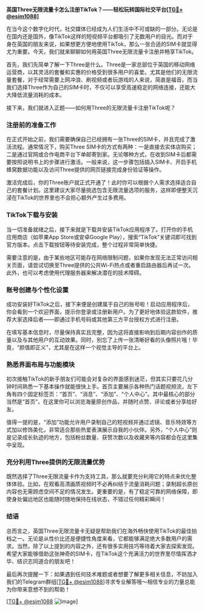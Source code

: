 **英国Three无限流量卡怎么注册TikTok？——轻松玩转国际社交平台[[TG💪+ @esim1088](https://t.me/s/esim1088)]**

在当今这个数字化时代，社交媒体已经成为人们生活中不可或缺的一部分。无论是在国内还是国外，像TikTok这样的短视频平台都吸引了无数用户的目光。而对于身在英国的朋友来说，如果想更方便地使用TikTok，那么一张合适的SIM卡就显得尤为重要。今天，我们就来聊聊如何用英国Three无限流量卡注册并畅享TikTok。

首先，我们先简单了解一下Three是什么。Three是一家总部位于英国的移动网络运营商，以其灵活的套餐和实惠的价格受到很多用户的喜爱。尤其是他们的无限流量套餐，对于经常需要上网冲浪、刷视频或者玩游戏的人来说，简直是福音。而当我们选择Three作为自己的SIM卡时，不仅可以享受高速稳定的网络连接，还能大大降低流量消耗的成本。

接下来，我们就进入正题——如何用Three的无限流量卡注册TikTok呢？

### 注册前的准备工作

在正式开始之前，我们需要确保自己已经拥有一张Three的SIM卡，并且完成了激活流程。通常情况下，购买Three SIM卡的方式有两种：一是直接去实体店购买；二是通过官网或合作电商平台下单邮寄到家。无论哪种方式，在收到SIM卡后都需要按照说明书上的步骤进行激活。一般来说，这一步骤包括插入SIM卡、开启手机蜂窝数据功能以及访问Three提供的网页链接完成身份验证等操作。

激活完成后，你的Three账户就正式开通了！此时你可以根据个人需求选择适合自己的套餐计划。这里建议大家尽量挑选包含无限流量选项的服务，这样即便整天沉浸在TikTok的世界里也不会担心额外产生过多费用。

### TikTok下载与安装

当一切准备就绪之后，接下来就是下载并安装TikTok应用程序了。打开你的手机应用商店（如苹果App Store或安卓Google Play），搜索“TikTok”关键词即可找到官方版本。点击下载按钮等待安装完成，整个过程非常简单快捷。

需要注意的是，由于某些地区可能存在网络限制问题，如果你发现无法正常访问相关页面，请尝试切换至Three提供的公共Wi-Fi热点或者重启路由器后再试一次。此外，也可以考虑使用代理服务器来解决潜在的技术障碍。

### 账号创建与个性化设置

成功安装好TikTok之后，接下来便是创建属于自己的账号啦！启动应用程序后，你会看到一个欢迎界面，提示你登录或注册新用户。为了更好地体验这款软件，推荐大家选择后者——即通过手机号码或其他第三方平台授权方式进行注册。

在填写基本信息时，尽量保持真实且完整，因为这将直接影响到后期内容创作的质量以及与其他用户的互动效果。同时，别忘了上传一张清晰好看的头像照片哦！毕竟，“颜值即正义”，尤其是在这样一个视觉主导的平台上。

### 熟悉界面布局与功能模块

初次接触TikTok的新手朋友们可能会对复杂的界面感到迷茫，但其实只要花几分钟时间熟悉一下基本操作就能很快上手。首页主要展示各种热门话题视频流，左下角有四个固定标签页：“首页”、“消息”、“添加”、“个人中心”。其中最核心的部分当然是“首页”，在这里你可以浏览海量原创作品，并随时点赞、评论或者分享给好友。

值得一提的是，“添加”功能允许用户录制自己的短视频并通过滤镜、音乐特效等方式加以修饰美化，非常适合那些热爱表演展示自我的小伙伴。另外，“个人中心”则是记录成长轨迹的地方，包括粉丝数量、获赞次数以及收藏夹等内容都会在这里集中呈现。

### 充分利用Three提供的无限流量优势

既然选择了Three无限流量卡作为支持工具，那么就要充分利用它的特点来优化整体体验。比如，在观看高清画质视频时不必再纠结于流量消耗问题；录制超长原创内容也无需顾虑空间不足的情况发生。更重要的是，有了稳定可靠的网络保障，即使身处偏远地区也能随时随地保持在线状态，不错过任何精彩瞬间！

### 结语

总而言之，英国Three无限流量卡无疑是帮助我们在海外畅快使用TikTok的最佳拍档之一。无论是从性价比还是便捷性角度来看，它都能够满足绝大多数用户的需求。当然，除了以上提到的内容之外，还有很多实用技巧等待着大家去探索发现。希望大家能够借助这张神奇的SIM卡，在TikTok这个充满活力的世界里尽情挥洒才华、结识志同道合的朋友吧！

最后再次提醒一下：如果遇到任何技术难题或者想要了解更多相关信息，不妨加入我们的Telegram群组[[TG💪+ @esim1088](https://t.me/s/esim1088)]寻求专业解答哦～相信专业的力量总能为你带来意想不到的帮助！

[[TG💪+ @esim1088](https://t.me/s/esim1088) ![Image](https://i.postimg.cc/4NQfJmqS/Snipaste-2025-05-13-00-14-12.png)]